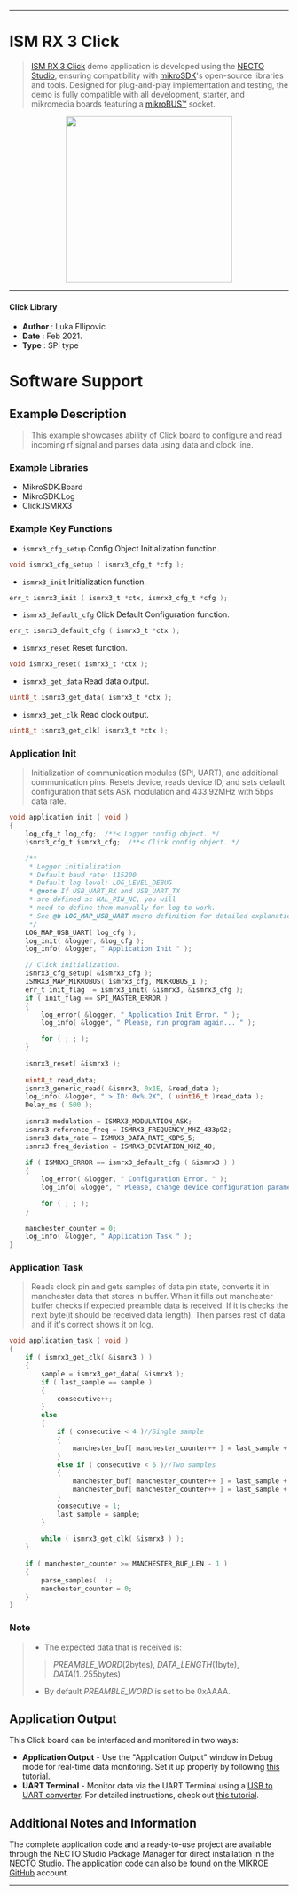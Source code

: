 
---
# ISM RX 3 Click

> [ISM RX 3 Click](https://www.mikroe.com/?pid_product=MIKROE-4828) demo application is developed using
the [NECTO Studio](https://www.mikroe.com/necto), ensuring compatibility with [mikroSDK](https://www.mikroe.com/mikrosdk)'s
open-source libraries and tools. Designed for plug-and-play implementation and testing, the demo is fully compatible with
all development, starter, and mikromedia boards featuring a [mikroBUS&trade;](https://www.mikroe.com/mikrobus) socket.

<p align="center">
  <img src="https://www.mikroe.com/?pid_product=MIKROE-4828&image=1" height=300px>
</p>

---

#### Click Library

- **Author**        : Luka FIlipovic
- **Date**          : Feb 2021.
- **Type**          : SPI type

# Software Support

## Example Description

> This example showcases ability of Click board to configure 
and read incoming rf signal and parses data using data and clock line.

### Example Libraries

- MikroSDK.Board
- MikroSDK.Log
- Click.ISMRX3

### Example Key Functions

- `ismrx3_cfg_setup` Config Object Initialization function.
```c
void ismrx3_cfg_setup ( ismrx3_cfg_t *cfg );
```

- `ismrx3_init` Initialization function.
```c
err_t ismrx3_init ( ismrx3_t *ctx, ismrx3_cfg_t *cfg );
```

- `ismrx3_default_cfg` Click Default Configuration function.
```c
err_t ismrx3_default_cfg ( ismrx3_t *ctx );
```

- `ismrx3_reset` Reset function.
```c
void ismrx3_reset( ismrx3_t *ctx );
```

- `ismrx3_get_data` Read data output.
```c
uint8_t ismrx3_get_data( ismrx3_t *ctx );
```

- `ismrx3_get_clk` Read clock output.
```c
uint8_t ismrx3_get_clk( ismrx3_t *ctx );
```

### Application Init

> Initialization of communication modules (SPI, UART), and additional 
communication pins. Resets device, reads device ID, and sets default
configuration that sets ASK modulation and 433.92MHz with 5bps data rate.

```c
void application_init ( void )
{
    log_cfg_t log_cfg;  /**< Logger config object. */
    ismrx3_cfg_t ismrx3_cfg;  /**< Click config object. */

    /** 
     * Logger initialization.
     * Default baud rate: 115200
     * Default log level: LOG_LEVEL_DEBUG
     * @note If USB_UART_RX and USB_UART_TX 
     * are defined as HAL_PIN_NC, you will 
     * need to define them manually for log to work. 
     * See @b LOG_MAP_USB_UART macro definition for detailed explanation.
     */
    LOG_MAP_USB_UART( log_cfg );
    log_init( &logger, &log_cfg );
    log_info( &logger, " Application Init " );

    // Click initialization.
    ismrx3_cfg_setup( &ismrx3_cfg );
    ISMRX3_MAP_MIKROBUS( ismrx3_cfg, MIKROBUS_1 );
    err_t init_flag  = ismrx3_init( &ismrx3, &ismrx3_cfg );
    if ( init_flag == SPI_MASTER_ERROR )
    {
        log_error( &logger, " Application Init Error. " );
        log_info( &logger, " Please, run program again... " );

        for ( ; ; );
    }
    
    ismrx3_reset( &ismrx3 );
    
    uint8_t read_data;
    ismrx3_generic_read( &ismrx3, 0x1E, &read_data );
    log_info( &logger, " > ID: 0x%.2X", ( uint16_t )read_data );
    Delay_ms ( 500 );
    
    ismrx3.modulation = ISMRX3_MODULATION_ASK;
    ismrx3.reference_freq = ISMRX3_FREQUENCY_MHZ_433p92;
    ismrx3.data_rate = ISMRX3_DATA_RATE_KBPS_5;
    ismrx3.freq_deviation = ISMRX3_DEVIATION_KHZ_40;
    
    if ( ISMRX3_ERROR == ismrx3_default_cfg ( &ismrx3 ) )
    {
        log_error( &logger, " Configuration Error. " );
        log_info( &logger, " Please, change device configuration parameters and run program again... " );

        for ( ; ; );
    }
    
    manchester_counter = 0;
    log_info( &logger, " Application Task " );
}
```

### Application Task

> Reads clock pin and gets samples of data pin state, converts it in manchester
data that stores in buffer. When it fills out manchester buffer checks if 
expected preamble data is received. If it is checks the next byte(it should be
received data length). Then parses rest of data and if it's correct shows it on log.

```c
void application_task ( void )
{    
    if ( ismrx3_get_clk( &ismrx3 ) )
    {
        sample = ismrx3_get_data( &ismrx3 );
        if ( last_sample == sample )
        {
            consecutive++; 
        }
        else
        {
            if ( consecutive < 4 )//Single sample
            {
                manchester_buf[ manchester_counter++ ] = last_sample + 48;//Convert to ascii 1/0
            }
            else if ( consecutive < 6 )//Two samples
            {
                manchester_buf[ manchester_counter++ ] = last_sample + 48;//Convert to ascii 1/0
                manchester_buf[ manchester_counter++ ] = last_sample + 48;//Convert to ascii 1/0
            }
            consecutive = 1;
            last_sample = sample;
        }
        
        while ( ismrx3_get_clk( &ismrx3 ) );
    }
    
    if ( manchester_counter >= MANCHESTER_BUF_LEN - 1 )
    {
        parse_samples(  ); 
        manchester_counter = 0;
    }
}
```

### Note

> - The expected data that is received is:
  >> _PREAMBLE_WORD_(2bytes), _DATA_LENGTH_(1byte), _DATA_(1..255bytes) 
> - By default _PREAMBLE_WORD_ is set to be 0xAAAA.

## Application Output

This Click board can be interfaced and monitored in two ways:
- **Application Output** - Use the "Application Output" window in Debug mode for real-time data monitoring.
Set it up properly by following [this tutorial](https://www.youtube.com/watch?v=ta5yyk1Woy4).
- **UART Terminal** - Monitor data via the UART Terminal using
a [USB to UART converter](https://www.mikroe.com/click/interface/usb?interface*=uart,uart). For detailed instructions,
check out [this tutorial](https://help.mikroe.com/necto/v2/Getting%20Started/Tools/UARTTerminalTool).

## Additional Notes and Information

The complete application code and a ready-to-use project are available through the NECTO Studio Package Manager for 
direct installation in the [NECTO Studio](https://www.mikroe.com/necto). The application code can also be found on
the MIKROE [GitHub](https://github.com/MikroElektronika/mikrosdk_click_v2) account.

---
